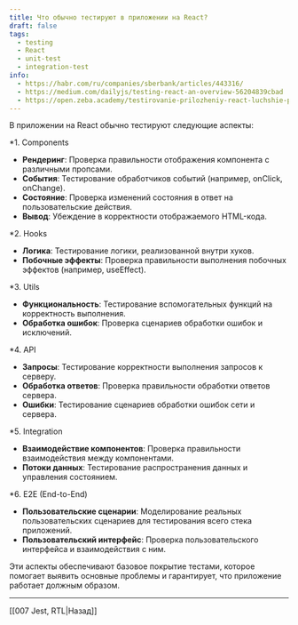 ```yaml
---
title: Что обычно тестируют в приложении на React?
draft: false
tags:
  - testing
  - React
  - unit-test
  - integration-test
info:
  - https://habr.com/ru/companies/sberbank/articles/443316/
  - https://medium.com/dailyjs/testing-react-an-overview-56204839cbad
  - https://open.zeba.academy/testirovanie-prilozheniy-react-luchshie-praktiki-instrumenty/
---
```

В приложении на React обычно тестируют следующие аспекты:

*1. Components
- **Рендеринг**: Проверка правильности отображения компонента с различными пропсами.
- **События**: Тестирование обработчиков событий (например, onClick, onChange).
- **Состояние**: Проверка изменений состояния в ответ на пользовательские действия.
- **Вывод**: Убеждение в корректности отображаемого HTML-кода.

*2. Hooks
- **Логика**: Тестирование логики, реализованной внутри хуков.
- **Побочные эффекты**: Проверка правильности выполнения побочных эффектов (например, useEffect).

*3. Utils
- **Функциональность**: Тестирование вспомогательных функций на корректность выполнения.
- **Обработка ошибок**: Проверка сценариев обработки ошибок и исключений.

*4. API
- **Запросы**: Тестирование корректности выполнения запросов к серверу.
- **Обработка ответов**: Проверка правильности обработки ответов сервера.
- **Ошибки**: Тестирование сценариев обработки ошибок сети и сервера.

*5. Integration
- **Взаимодействие компонентов**: Проверка правильности взаимодействия между компонентами.
- **Потоки данных**: Тестирование распространения данных и управления состоянием.

*6. E2E (End-to-End)
- **Пользовательские сценарии**: Моделирование реальных пользовательских сценариев для тестирования всего стека приложений.
- **Пользовательский интерфейс**: Проверка пользовательского интерфейса и взаимодействия с ним.

Эти аспекты обеспечивают базовое покрытие тестами, которое помогает выявить основные проблемы и гарантирует, что приложение работает должным образом.

____

[[007 Jest, RTL|Назад]]